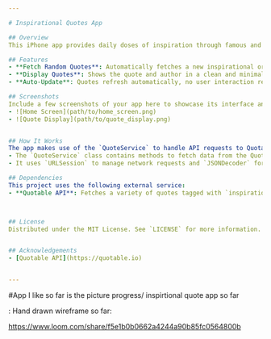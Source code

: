 ```yaml
---

# Inspirational Quotes App

## Overview
This iPhone app provides daily doses of inspiration through famous and motivational quotes. Utilizing the Quotable API, it fetches and displays a random quote, allowing users to gain insights and inspiration throughout the day. This app is built using Swift and is designed for anyone seeking motivational content on their mobile device.

## Features
- **Fetch Random Quotes**: Automatically fetches a new inspirational or famous quote at launch
- **Display Quotes**: Shows the quote and author in a clean and minimalistic UI.
- **Auto-Update**: Quotes refresh automatically, no user interaction required.

## Screenshots
Include a few screenshots of your app here to showcase its interface and functionality. Replace the following placeholder paths with actual image URLs from your project repository.
- ![Home Screen](path/to/home_screen.png)
- ![Quote Display](path/to/quote_display.png)


## How It Works
The app makes use of the `QuoteService` to handle API requests to Quotable:
- The `QuoteService` class contains methods to fetch data from the Quotable API.
- It uses `URLSession` to manage network requests and `JSONDecoder` for parsing the fetched data into model objects defined by the `Quote` struct.

## Dependencies
This project uses the following external service:
- **Quotable API**: Fetches a variety of quotes tagged with `inspirational` and `famous-quotes`. API documentation can be found [here](https://quotable.io).



## License
Distributed under the MIT License. See `LICENSE` for more information.


## Acknowledgements
- [Quotable API](https://quotable.io)


---
```






#App I like so far is the picture progress/ inspirtional quote app so far

: 
Hand drawn wireframe so far:

https://www.loom.com/share/f5e1b0b0662a4244a90b85fc0564800b
